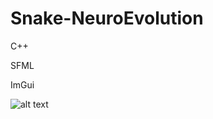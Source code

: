 # Snake-NeuroEvolution

C++

SFML

ImGui

![alt text](https://github.com/JaakkoKaikkonen/Snake-NeuroEvolution/blob/master/snake_score175.gif)
